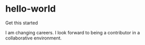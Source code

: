 # hello-world
Get this started

I am changing careers.
I look forward to being a contributor in a collaborative environment.
